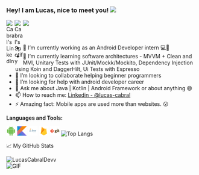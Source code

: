 ### Hey! I am Lucas, nice to meet you! <img src="https://media.giphy.com/media/hvRJCLFzcasrR4ia7z/giphy.gif" width="25px">
<a href="https://www.linkedin.com/in/lucas-cabral-058654137/">
  <img align="left" alt="Cabral's LinkedIn" width="22px" src="https://raw.githubusercontent.com/peterthehan/peterthehan/master/assets/linkedin.svg" />
</a>
<a href="https://open.spotify.com/user/m53jlw64ysng38bldm8oxeqjm">
  <img align="left" alt="Cabral's Spotify" width="22px" src="https://raw.githubusercontent.com/peterthehan/peterthehan/master/assets/spotify.svg" />
</a>

![](https://visitor-badge.glitch.me/badge?page_id=LucasCabralDevv.LucasCabralDevv)

<br />

- 🔭 I’m currently working as an Android Developer intern 💻📱
- 🌱 I’m currently learning software architectures - MVVM + Clean and MVI, Unitary Tests with JUnit/Mockk/Mockito, Dependency Injection using Koin and DaggerHilt, Ui Tests with Espresso
- 👯 I’m looking to collaborate helping beginner programmers
- 🤔 I’m looking for help with android developer career
- 💬 Ask me about Java | Kotlin | Android Framework or about anything 😄
- 📫 How to reach me: [Linkedin - @lucas-cabral](https://www.linkedin.com/in/lucas-cabral-058654137/)
- ⚡ Amazing fact: Mobile apps are used more than websites. 😮

**Languages and Tools:**  

<code><img align="bot" img height="25" src="https://raw.githubusercontent.com/github/explore/80688e429a7d4ef2fca1e82350fe8e3517d3494d/topics/android/android.png"></code>
<code><img align="bot" img height="25" img height="25" src="https://raw.githubusercontent.com/github/explore/80688e429a7d4ef2fca1e82350fe8e3517d3494d/topics/kotlin/kotlin.png"></code>
<code><img align="bot" img height="25" img height="25" src="https://raw.githubusercontent.com/github/explore/80688e429a7d4ef2fca1e82350fe8e3517d3494d/topics/java/java.png"></code>
<code><img align="bot" img height="25" img height="25" src="https://raw.githubusercontent.com/github/explore/80688e429a7d4ef2fca1e82350fe8e3517d3494d/topics/firebase/firebase.png"></code>
<code><img align="bot" img height="25" img height="25" src="https://raw.githubusercontent.com/github/explore/80688e429a7d4ef2fca1e82350fe8e3517d3494d/topics/git/git.png"></code>
![Top Langs](https://github-readme-stats.vercel.app/api/top-langs/?username=LucasCabralDevv&theme=gotham)

📈 My GitHub Stats
<p align="left"> <img src="https://github-readme-stats.vercel.app/api?username=LucasCabralDevv&show_icons=true&theme=gotham" alt="LucasCabralDevv" />
<img align="left" alt="GIF" src="https://github.com/abhisheknaiidu/abhisheknaiidu/blob/master/code.gif?raw=true" width="500" height="320" />

